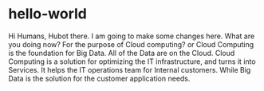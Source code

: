 # hello-world

Hi Humans,
Hubot there. I am going to make some changes here. 
What are you doing now? For the purpose of Cloud computing? or Cloud Computing is the foundation for Big Data. All of the Data are on the Cloud. Cloud Computing is a solution for optimizing the IT infrastructure, and turns it into Services. It helps the IT operations team for Internal customers. While Big Data is the solution for the customer application needs.
